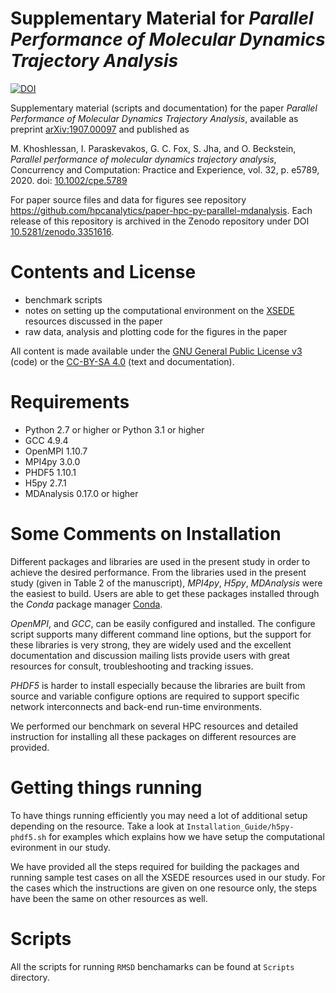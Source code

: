 # Supplementary Material for _Parallel Performance of Molecular Dynamics Trajectory Analysis_

[![DOI](https://zenodo.org/badge/146852628.svg)](https://zenodo.org/badge/latestdoi/146852628)

Supplementary material (scripts and documentation) for the paper _Parallel Performance of Molecular Dynamics Trajectory Analysis_, available as preprint [arXiv:1907.00097](https://arxiv.org/abs/1907.00097) and published as

M. Khoshlessan, I. Paraskevakos, G. C. Fox, S. Jha, and O. Beckstein, _Parallel performance of molecular dynamics trajectory analysis_, Concurrency and Computation: Practice and Experience, vol. 32, p. e5789, 2020. doi: [10.1002/cpe.5789](https://doi.org/10.1002/cpe.5789)

For paper source files and data for figures see repository https://github.com/hpcanalytics/paper-hpc-py-parallel-mdanalysis. Each release of this repository is archived in the Zenodo repository under DOI [10.5281/zenodo.3351616](https://doi.org/10.5281/zenodo.3351616).

# Contents and License

- benchmark scripts
- notes on setting up the computational environment on the [XSEDE](https://www.xsede.org/) resources discussed in the paper
- raw data, analysis and plotting code for the figures in the paper

All content is made available under the [GNU General Public
License v3](https://www.gnu.org/licenses/gpl.html) (code) or the
[CC-BY-SA
4.0](https://creativecommons.org/licenses/by-sa/4.0/legalcode) (text
and documentation).

# Requirements
* Python 2.7 or higher or Python 3.1 or higher 
* GCC 4.9.4  
* OpenMPI 1.10.7
* MPI4py 3.0.0
* PHDF5 1.10.1
* H5py 2.7.1
* MDAnalysis 0.17.0 or higher

# Some Comments on Installation

Different packages and libraries are used in the present study in order to achieve the desired performance.
From the libraries used in the present study (given in Table 2 of the manuscript), _MPI4py_, _H5py_, _MDAnalysis_ were the easiest to build. 
Users are able to get these packages installed through the _Conda_ package manager [Conda](https://conda.io/docs/).

_OpenMPI_, and _GCC_, can be easily configured and installed.
The configure script supports many different command line options, but the support for these libraries is very strong, they are widely used and the excellent documentation and discussion mailing lists provide users with great resources for consult, troubleshooting and tracking issues.

 _PHDF5_ is harder to install especially because the libraries are built from source and variable configure options are required to support specific network interconnects and back-end run-time environments.

We performed our benchmark on several HPC resources and detailed instruction for installing all these packages on different resources are provided.

# Getting things running
To have things running efficiently you may need a lot of additional setup depending on the resource. Take a look at  `Installation_Guide/h5py-phdf5.sh` for examples which explains how we have setup the computational evironment in our study. 

We have provided all the steps required for building the packages and running sample test cases on all the XSEDE resources used in our study. For the cases which the instructions are given on one resource only, the steps have been the same on other resources as well.

# Scripts
All the scripts for running `RMSD` benchamarks can be found at `Scripts` directory.


